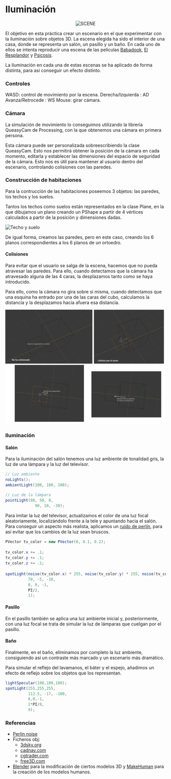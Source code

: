 
# Iluminación

<center><img src="scene.gif" width="1000" height="563" alt="SCENE"/></center>

El objetivo en esta práctica crear un escenario en el que experimentar con la iluminación sobre objetos 3D. La escena elegida ha sido el interior de una casa, donde se representa un salón, un pasillo y un baño. En cada uno de ellos se intenta reproducir una escena de las películas [Babadook](https://www.filmaffinity.com/es/film287094.html), [El Resplandor](https://www.filmaffinity.com/es/film598422.html) y [Psicosis](https://www.filmaffinity.com/es/film363992.html).

La iluminación en cada una de estas escenas se ha aplicado de forma distinta, para así conseguir un efecto distinto.

### Controles

WASD: control de movimiento por la escena.
  Derecha/Izquierda : AD
  Avanza/Retrocede : WS
Mouse: girar cámara.

### Cámara

La simulación de movimiento lo conseguimos utilizando la librería QueasyCam de Processing, con la que obtenemos una cámara en primera persona.

Esta cámara puede ser personalizada sobreescribiendo la clase QueasyCam. Esto nos permitirá obtener la posición de la cámara en cada momento, editarla y establecer las dimensiones del espacio de seguridad de la cámara. Esto nos es útil para mantener al usuario dentro del escenario, controlando colisiones con las paredes.

### Construcción de habitaciones

Para la contrucción de las habitaciones poseemos 3 objetos: las paredes, los techos y los suelos.

Tantos los techos como suelos están representados en la clase Plane, en la que dibujamos un plano creando un PShape a partir de 4 vértices calculados a partir de la posición y dimensiones dadas.

<!-- Imagen plano -->
![Techo y suelo](plano.png)

De igual forma, creamos las paredes, pero en este caso, creando los 6 planos correspondientes a los 6 planos de un ortoedro.

<!-- imagen cubo -->

#### Colisiones

Para evitar que el usuario se salga de la escena, hacemos que no pueda atravesar las paredes. Para ello, cuando detectamos que la cámara ha atravesado alguna de las 4 caras, la desplazamos tanto como se haya introducido.

Para ello, como la cámara no gira sobre si misma, cuando detectamos que una esquina ha entrado por una de las caras del cubo, calculamos la distancia y la desplazamos hacia afuera esa distancia.

<!-- Colisiones -->
![Colisiones](collision.png)

### Iluminación

#### Salón

Para la iluminación del salón tenemos una luz ambiente de tonalidad gris, la luz de una lámpara y la luz del televisor.

```java
// Luz ambiente
noLights();
ambientLight(100, 100, 100);
```

```java
// Luz de la lámpara
pointLight(80, 50, 0,
             90, 10, -30);
```

Para imitar la luz del televisor, actualizamos el color de una luz focal aleatoriamente, localizándolo frente a la tele y apuntando hacia el salón. Para conseguir un aspecto más realista, aplicamos un [ruido de perlín](https://es.wikipedia.org/wiki/Ruido_Perlin), para así evitar que los cambios de la luz sean bruscos.

```java
PVector tv_color = new PVector(0, 0.1, 0.2);

tv_color.x += .1;
tv_color.y += .1;
tv_color.z += .1;

spotLight(noise(tv_color.x) * 255, noise(tv_color.y) * 255, noise(tv_color.z) * 255,
          70, -5, -10,
          0, 0, -1,
          PI/2,
          1);
```

#### Pasillo

En el pasillo también se aplica una luz ambiente inicial y, posteriormente, con una luz focal se trata de simular la luz de lámparas que cuelgan por el pasillo.

#### Baño

Finalmente, en el baño, eliminamos por completo la luz ambiente, consiguiendo así un contraste más marcado y un escenario más dramático.

Para simular el reflejo del lavamanos, el báter y el espejo, añadimos un efecto de reflejo sobre los objetos que los representan.

```java
lightSpecular(100,100,100);
spotLight(255,255,255,
          112.5, -17, -100,
          0,0,-1,
          2*PI/8,
          9);
```

### Referencias

- [Perlin noise](https://es.wikipedia.org/wiki/Ruido_Perlin)
- Ficheros obj:
  - [3dsky.org]()
  - [cadnav.com]()
  - [cgtrader.com]()
  - [free3D.com]()
- [Blender](https://www.blender.org/) para la modificación de ciertos modelos 3D y [MakeHuman](http://www.makehumancommunity.org/) para la creación de los modelos humanos.
